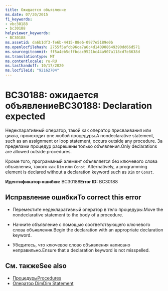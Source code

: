 ```yaml
---
title: Ожидается объявление
ms.date: 07/20/2015
f1_keywords:
- vbc30188
- bc30188
helpviewer_keywords:
- BC30188
ms.assetid: da6b1df3-fe6b-4415-88e6-0977e5189e0b
ms.openlocfilehash: 2755f5afcb96ca7a6c4d140908649390dd66d571
ms.sourcegitcommit: ff5a4eb5cffbcac9521bc44a907a118cd7e8638d
ms.translationtype: MT
ms.contentlocale: ru-RU
ms.lasthandoff: 10/17/2020
ms.locfileid: "92162704"
---
```

# <a name="bc30188-declaration-expected"></a><span data-ttu-id="1e79f-102">BC30188: ожидается объявление</span><span class="sxs-lookup"><span data-stu-id="1e79f-102">BC30188: Declaration expected</span></span>

<span data-ttu-id="1e79f-103">Недекларативный оператор, такой как оператор присваивания или цикла, происходит вне любой процедуры.</span><span class="sxs-lookup"><span data-stu-id="1e79f-103">A nondeclarative statement, such as an assignment or loop statement, occurs outside any procedure.</span></span> <span data-ttu-id="1e79f-104">За пределами процедур разрешены только объявления.</span><span class="sxs-lookup"><span data-stu-id="1e79f-104">Only declarations are allowed outside procedures.</span></span>

 <span data-ttu-id="1e79f-105">Кроме того, программный элемент объявляется без ключевого слова объявления, такого как `Dim` или `Const` .</span><span class="sxs-lookup"><span data-stu-id="1e79f-105">Alternatively, a programming element is declared without a declaration keyword such as `Dim` or `Const`.</span></span>

 <span data-ttu-id="1e79f-106">**Идентификатор ошибки:** BC30188</span><span class="sxs-lookup"><span data-stu-id="1e79f-106">**Error ID:** BC30188</span></span>

## <a name="to-correct-this-error"></a><span data-ttu-id="1e79f-107">Исправление ошибки</span><span class="sxs-lookup"><span data-stu-id="1e79f-107">To correct this error</span></span>

- <span data-ttu-id="1e79f-108">Переместите недекларативный оператор в тело процедуры.</span><span class="sxs-lookup"><span data-stu-id="1e79f-108">Move the nondeclarative statement to the body of a procedure.</span></span>

- <span data-ttu-id="1e79f-109">Начните объявление с помощью соответствующего ключевого слова объявления.</span><span class="sxs-lookup"><span data-stu-id="1e79f-109">Begin the declaration with an appropriate declaration keyword.</span></span>

- <span data-ttu-id="1e79f-110">Убедитесь, что ключевое слово объявления написано неправильно.</span><span class="sxs-lookup"><span data-stu-id="1e79f-110">Ensure that a declaration keyword is not misspelled.</span></span>

## <a name="see-also"></a><span data-ttu-id="1e79f-111">См. также</span><span class="sxs-lookup"><span data-stu-id="1e79f-111">See also</span></span>

- [<span data-ttu-id="1e79f-112">Процедуры</span><span class="sxs-lookup"><span data-stu-id="1e79f-112">Procedures</span></span>](../../programming-guide/language-features/procedures/index.md)
- [<span data-ttu-id="1e79f-113">Оператор Dim</span><span class="sxs-lookup"><span data-stu-id="1e79f-113">Dim Statement</span></span>](../statements/dim-statement.md)
